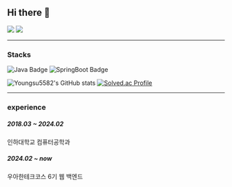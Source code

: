 ## Hi there 👋

<a href="https://dangdangee.tistory.com//"><img src="https://img.shields.io/badge/Blog-000000?style=flat-square&logo=Tistory&logoColor=white"/></a>
<a href="mailto:tkdgur0906@naver.com"><img src="https://img.shields.io/badge/EMAIL-EA4335?style=flat-square&logo=gmail&logoColor=white"/></a>

***

### Stacks
![Java Badge](https://img.shields.io/badge/Java-007396?style=flat&logo=Java&logoColor=white)
![SpringBoot Badge](https://img.shields.io/badge/SpringBoot-6DB33F?style=flat&logo=SpringBoot&logoColor=white)

![Youngsu5582's GitHub stats](https://github-readme-stats.vercel.app/api?username=tkdgur0906&show_icons=true&theme=transparent)
[![Solved.ac Profile](http://mazassumnida.wtf/api/v2/generate_badge?boj=ksha88)](https://solved.ac/ksha88/)  

***

### experience

##### 2018.03 ~ 2024.02 
인하대학교 컴퓨터공학과

##### 2024.02 ~ now
우아한테크코스 6기 웹 백엔드
